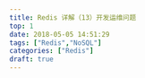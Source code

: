 ```yaml
---
title: Redis 详解（13）开发运维问题
top: 1
date: 2018-05-05 14:51:29
tags: ["Redis","NoSQL"]
categories: ["Redis"]
draft: true
---
```

